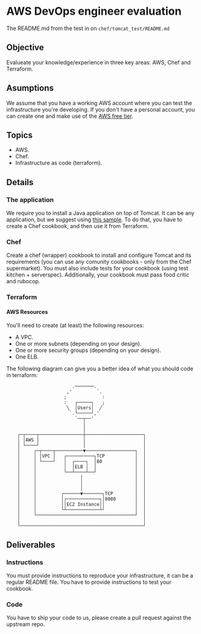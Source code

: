 # AWS DevOps engineer evaluation

The README.md from the test in on ```chef/tomcat_test/README.md```


## Objective

Evalueate your knowledge/experience in three key areas: AWS, Chef and Terraform.

## Asumptions

We assume that you have a working AWS account where you can test the infrastructure you're developing. If you don't have a personal account, you can create one and make use of the [AWS free tier](https://aws.amazon.com/free/).

## Topics

- AWS.
- Chef.
- Infrastructure as code (terraform).

## Details

### The application

We require you to install a Java application on top of Tomcat. It can be any application, but we suggest 
using [this sample](https://tomcat.apache.org/tomcat-6.0-doc/appdev/sample/). To do that, you have to create
a Chef cookbook, and then use it from Terraform.

### Chef

Create a chef (wrapper) cookbook to install and configure Tomcat and its requirements (you can use any comunity cookbooks - only from the Chef supermarket). You must also include tests for your cookbook (using test kitchen + serverspec). Additionally, your cookbook must pass food critic and rubocop.

### Terraform

#### AWS Resources

You'll need to create (at least) the following resources:
- A VPC.
- One or more subnets (depending on your design).
- One or more security groups (depending on your design).
- One ELB.

The following diagram can give you a better idea of what you should code in terraform:

```
                        .───────.                  
                      ,'         `.                
                     ;             :               
                     :   ┌─────┐   ;               
                      ╲  │Users│  ╱                
                       `.└─────┘,'                 
                         `──┬──'                   
                            │                      
                            │                      
    ┌─┬────┬────────────────┼─────────────────────┐
    │ │AWS │                │                     │
    │ └────┘                │                     │
    │     ┌─┬────┬──────────▼──────────────────┐  │
    │     │ │VPC │   ┌──────────┐TCP           │  │
    │     │ └────┘   │  ┌────┐  │80            │  │
    │     │          │  │ELB │  │              │  │
    │     │          └──┴────┴──┘              │  │
    │     │                │                   │  │
    │     │                │                   │  │
    │     │                │                   │  │
    │     │         ┌──────▼───────┐TCP        │  │
    │     │         │┌────────────┐│8080       │  │
    │     │         ││EC2 Instance││           │  │
    │     │         └┴────────────┴┘           │  │
    │     └────────────────────────────────────┘  │
    │                                             │
    └─────────────────────────────────────────────┘
```              

## Deliverables

### Instructions

You must provide instructions to reproduce your infrastructure, it can be a regular README file. You have to provide instructions to test your cookbook.

### Code

You have to ship your code to us, please create a pull request against the upstream repo.

